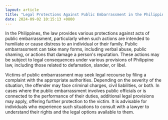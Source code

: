 ```yaml
---
layout: article
title: "Legal Protections Against Public Embarrassment in the Philippines"
date: 2024-09-02 10:15:13 +0800
---
```


<p>In the Philippines, the law provides various protections against acts of public embarrassment, particularly when such actions are intended to humiliate or cause distress to an individual or their family. Public embarrassment can take many forms, including verbal abuse, public shaming, or actions that damage a person's reputation. These actions may be subject to legal consequences under various provisions of Philippine law, including those related to defamation, slander, or libel.</p><p>Victims of public embarrassment may seek legal recourse by filing a complaint with the appropriate authorities. Depending on the severity of the situation, the offender may face criminal charges, civil liabilities, or both. In cases where the public embarrassment involves public officials or is connected to the performance of their duties, additional legal provisions may apply, offering further protection to the victim. It is advisable for individuals who experience such situations to consult with a lawyer to understand their rights and the legal options available to them.</p>